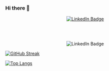 ### Hi there 👋

<div align="center">
  <a href="https://www.linkedin.com/in/emmet-tam/">
    <img src="https://img.shields.io/badge/LinkedIn-blue?style=for-the-badge&logo=linkedin&logoColor=white" alt="LinkedIn Badge"/>
  </a>
</div> 

<br><br>

<div align="center">
    <img src="https://komarev.com/ghpvc/?username=etam4260" alt="LinkedIn Badge"/>
</div>







[![GitHub Streak](http://github-readme-streak-stats.herokuapp.com?user=etam4260&theme=dark&background=000000)](https://git.io/streak-stats)

[![Top Langs](https://github-readme-stats.vercel.app/api/top-langs/?username=etam4260&layout=compact&theme=vision-friendly-dark)](https://github.com/anuraghazra/github-readme-stats)
 
<!--
**etam4260/etam4260** is a ✨ _special_ ✨ repository because its `README.md` (this file) appears on your GitHub profile.

Here are some ideas to get you started:

- 🔭 I’m currently working on ...
- 🌱 I’m currently learning ...
- 👯 I’m looking to collaborate on ...
- 🤔 I’m looking for help with ...
- 💬 Ask me about ...
- 📫 How to reach me: ...
- 😄 Pronouns: ...
- ⚡ Fun fact: ...
-->
